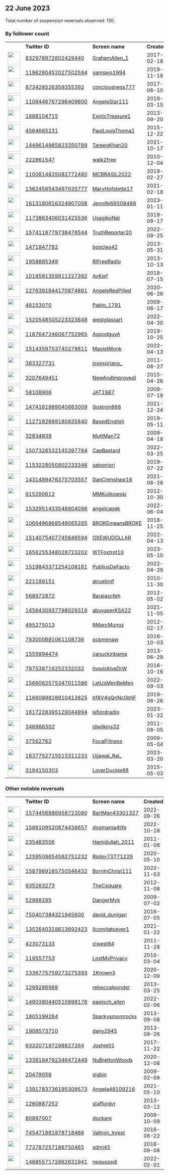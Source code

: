 
## 22 June 2023
Total number of suspension reversals observed: 130.

### By follower count
<table><tr><th></th><th align="left">Twitter ID</th><th align="left">Screen name</th>
<th align="left">Created</th><th align="left">Status</th><th align="left">Suspended</th><th align="left">Followers</th>
<tr><td><a href="https://pbs.twimg.com/profile_images/1600470480473018374/9qF2m59R_normal.jpg"><img src="https://pbs.twimg.com/profile_images/1600470480473018374/9qF2m59R_normal.jpg" width="40px" height="40px" align="center"/></a></td><td><a href="https://twitter.com/intent/user?user_id=832978972602429440">832978972602429440</a></td><td><a href="https://twitter.com/GrahamAllen_1">GrahamAllen_1</a></td><td>2017-02-18</td><td align="center"></td><td>2023-06-21</td><td>347578</td></tr>
<tr><td><a href="https://pbs.twimg.com/profile_images/1671910272011759616/9jgtHPOn_normal.jpg"><img src="https://pbs.twimg.com/profile_images/1671910272011759616/9jgtHPOn_normal.jpg" width="40px" height="40px" align="center"/></a></td><td><a href="https://twitter.com/intent/user?user_id=1196280452027502594">1196280452027502594</a></td><td><a href="https://twitter.com/yannayo1994">yannayo1994</a></td><td>2019-11-18</td><td align="center"></td><td>2022-11-04</td><td>16498</td></tr>
<tr><td><a href="https://pbs.twimg.com/profile_images/1142585419760115712/PNLFMNCI_normal.jpg"><img src="https://pbs.twimg.com/profile_images/1142585419760115712/PNLFMNCI_normal.jpg" width="40px" height="40px" align="center"/></a></td><td><a href="https://twitter.com/intent/user?user_id=873428526359355392">873428526359355392</a></td><td><a href="https://twitter.com/conciousness777">conciousness777</a></td><td>2017-06-10</td><td align="center"></td><td></td><td>15847</td></tr>
<tr><td><a href="https://pbs.twimg.com/profile_images/1251776652528496640/gZoJvxOA_normal.jpg"><img src="https://pbs.twimg.com/profile_images/1251776652528496640/gZoJvxOA_normal.jpg" width="40px" height="40px" align="center"/></a></td><td><a href="https://twitter.com/intent/user?user_id=1106446767296409600">1106446767296409600</a></td><td><a href="https://twitter.com/AngeleStar111">AngeleStar111</a></td><td>2019-03-15</td><td align="center"></td><td></td><td>12850</td></tr>
<tr><td><a href="https://pbs.twimg.com/profile_images/378800000484589695/e9625e37995493e95132ede2c074b2f4_normal.jpeg"><img src="https://pbs.twimg.com/profile_images/378800000484589695/e9625e37995493e95132ede2c074b2f4_normal.jpeg" width="40px" height="40px" align="center"/></a></td><td><a href="https://twitter.com/intent/user?user_id=1888104715">1888104715</a></td><td><a href="https://twitter.com/ExoticTreasure1">ExoticTreasure1</a></td><td>2013-09-20</td><td align="center"></td><td>2023-06-14</td><td>11650</td></tr>
<tr><td><a href="https://pbs.twimg.com/profile_images/1622326045004144642/4TRKoZP3_normal.jpg"><img src="https://pbs.twimg.com/profile_images/1622326045004144642/4TRKoZP3_normal.jpg" width="40px" height="40px" align="center"/></a></td><td><a href="https://twitter.com/intent/user?user_id=4564665231">4564665231</a></td><td><a href="https://twitter.com/PaulLouisThoma1">PaulLouisThoma1</a></td><td>2015-12-22</td><td align="center"></td><td>2023-06-20</td><td>10046</td></tr>
<tr><td><a href="https://pbs.twimg.com/profile_images/1585282624418783235/UCTRHKQF_normal.jpg"><img src="https://pbs.twimg.com/profile_images/1585282624418783235/UCTRHKQF_normal.jpg" width="40px" height="40px" align="center"/></a></td><td><a href="https://twitter.com/intent/user?user_id=1449614985823350789">1449614985823350789</a></td><td><a href="https://twitter.com/TareeqKhan20">TareeqKhan20</a></td><td>2021-10-17</td><td align="center"></td><td>2023-03-21</td><td>9160</td></tr>
<tr><td><a href="https://pbs.twimg.com/profile_images/1166428080736370688/ZK2eEJz3_normal.jpg"><img src="https://pbs.twimg.com/profile_images/1166428080736370688/ZK2eEJz3_normal.jpg" width="40px" height="40px" align="center"/></a></td><td><a href="https://twitter.com/intent/user?user_id=222861547">222861547</a></td><td><a href="https://twitter.com/walk2free">walk2free</a></td><td>2010-12-04</td><td align="center"></td><td></td><td>8866</td></tr>
<tr><td><a href="https://pbs.twimg.com/profile_images/1162506070302035968/7so4Hst9_normal.jpg"><img src="https://pbs.twimg.com/profile_images/1162506070302035968/7so4Hst9_normal.jpg" width="40px" height="40px" align="center"/></a></td><td><a href="https://twitter.com/intent/user?user_id=1100814835082772480">1100814835082772480</a></td><td><a href="https://twitter.com/MCBRASIL2022">MCBRASIL2022</a></td><td>2019-02-27</td><td align="center"></td><td>2022-09-27</td><td>3917</td></tr>
<tr><td><a href="https://pbs.twimg.com/profile_images/1557198063697121282/leBe2HtP_normal.jpg"><img src="https://pbs.twimg.com/profile_images/1557198063697121282/leBe2HtP_normal.jpg" width="40px" height="40px" align="center"/></a></td><td><a href="https://twitter.com/intent/user?user_id=1362458543497035777">1362458543497035777</a></td><td><a href="https://twitter.com/MaryHofstette17">MaryHofstette17</a></td><td>2021-02-18</td><td align="center"></td><td>2022-08-14</td><td>2834</td></tr>
<tr><td><a href="https://pbs.twimg.com/profile_images/1663640065774321667/cZxjqrNX_normal.jpg"><img src="https://pbs.twimg.com/profile_images/1663640065774321667/cZxjqrNX_normal.jpg" width="40px" height="40px" align="center"/></a></td><td><a href="https://twitter.com/intent/user?user_id=1613180616324907008">1613180616324907008</a></td><td><a href="https://twitter.com/Jennife69508488">Jennife69508488</a></td><td>2023-01-11</td><td align="center"></td><td>2023-06-19</td><td>2811</td></tr>
<tr><td><a href="https://pbs.twimg.com/profile_images/1478061854941274112/8OLROlME_normal.jpg"><img src="https://pbs.twimg.com/profile_images/1478061854941274112/8OLROlME_normal.jpg" width="40px" height="40px" align="center"/></a></td><td><a href="https://twitter.com/intent/user?user_id=1173863406031425536">1173863406031425536</a></td><td><a href="https://twitter.com/UsagikoNat">UsagikoNat</a></td><td>2019-09-17</td><td align="center"></td><td>2022-03-11</td><td>2643</td></tr>
<tr><td><a href="https://pbs.twimg.com/profile_images/1574122413993783296/kFIBjNu7_normal.jpg"><img src="https://pbs.twimg.com/profile_images/1574122413993783296/kFIBjNu7_normal.jpg" width="40px" height="40px" align="center"/></a></td><td><a href="https://twitter.com/intent/user?user_id=1574118779738476544">1574118779738476544</a></td><td><a href="https://twitter.com/TruthReporter20">TruthReporter20</a></td><td>2022-09-25</td><td align="center"></td><td>2023-06-15</td><td>1962</td></tr>
<tr><td><a href="https://pbs.twimg.com/profile_images/1671863088574758913/1b3b_3e3_normal.jpg"><img src="https://pbs.twimg.com/profile_images/1671863088574758913/1b3b_3e3_normal.jpg" width="40px" height="40px" align="center"/></a></td><td><a href="https://twitter.com/intent/user?user_id=1471947782">1471947782</a></td><td><a href="https://twitter.com/boocles42">boocles42</a></td><td>2013-05-31</td><td align="center"></td><td>2022-02-13</td><td>1939</td></tr>
<tr><td><a href="https://pbs.twimg.com/profile_images/413773069497290755/od2uqJxi_normal.png"><img src="https://pbs.twimg.com/profile_images/413773069497290755/od2uqJxi_normal.png" width="40px" height="40px" align="center"/></a></td><td><a href="https://twitter.com/intent/user?user_id=1958865349">1958865349</a></td><td><a href="https://twitter.com/RIFreeRadio">RIFreeRadio</a></td><td>2013-10-13</td><td align="center"></td><td>2023-06-13</td><td>1858</td></tr>
<tr><td><a href="https://pbs.twimg.com/profile_images/1237297928328351745/q4-z9oYC_normal.jpg"><img src="https://pbs.twimg.com/profile_images/1237297928328351745/q4-z9oYC_normal.jpg" width="40px" height="40px" align="center"/></a></td><td><a href="https://twitter.com/intent/user?user_id=1018581359911227392">1018581359911227392</a></td><td><a href="https://twitter.com/AvKief">AvKief</a></td><td>2018-07-15</td><td align="center"></td><td>2023-06-20</td><td>1587</td></tr>
<tr><td><a href="https://pbs.twimg.com/profile_images/1283372401531580417/5hxYTSDR_normal.jpg"><img src="https://pbs.twimg.com/profile_images/1283372401531580417/5hxYTSDR_normal.jpg" width="40px" height="40px" align="center"/></a></td><td><a href="https://twitter.com/intent/user?user_id=1276391644170874881">1276391644170874881</a></td><td><a href="https://twitter.com/AngeleRedPilled">AngeleRedPilled</a></td><td>2020-06-26</td><td align="center"></td><td></td><td>1489</td></tr>
<tr><td><a href="https://pbs.twimg.com/profile_images/1322999444888035331/oC13Kt6P_normal.jpg"><img src="https://pbs.twimg.com/profile_images/1322999444888035331/oC13Kt6P_normal.jpg" width="40px" height="40px" align="center"/></a></td><td><a href="https://twitter.com/intent/user?user_id=48153070">48153070</a></td><td><a href="https://twitter.com/Pablo_1791">Pablo_1791</a></td><td>2009-06-17</td><td align="center"></td><td></td><td>1479</td></tr>
<tr><td><a href="https://pbs.twimg.com/profile_images/1520548728842633223/AHsBXymD_normal.jpg"><img src="https://pbs.twimg.com/profile_images/1520548728842633223/AHsBXymD_normal.jpg" width="40px" height="40px" align="center"/></a></td><td><a href="https://twitter.com/intent/user?user_id=1520548505223323648">1520548505223323648</a></td><td><a href="https://twitter.com/westglassart">westglassart</a></td><td>2022-04-30</td><td align="center"></td><td>2023-06-17</td><td>926</td></tr>
<tr><td><a href="https://pbs.twimg.com/profile_images/1670047641504186368/pofboHez_normal.jpg"><img src="https://pbs.twimg.com/profile_images/1670047641504186368/pofboHez_normal.jpg" width="40px" height="40px" align="center"/></a></td><td><a href="https://twitter.com/intent/user?user_id=1187647246067752965">1187647246067752965</a></td><td><a href="https://twitter.com/AgoodguyA">AgoodguyA</a></td><td>2019-10-25</td><td align="center"></td><td>2023-06-14</td><td>852</td></tr>
<tr><td><a href="https://pbs.twimg.com/profile_images/1574958143825760262/0Ndr3IEo_normal.jpg"><img src="https://pbs.twimg.com/profile_images/1574958143825760262/0Ndr3IEo_normal.jpg" width="40px" height="40px" align="center"/></a></td><td><a href="https://twitter.com/intent/user?user_id=1514359753740279811">1514359753740279811</a></td><td><a href="https://twitter.com/MaoistMonk">MaoistMonk</a></td><td>2022-04-13</td><td align="center"></td><td>2023-01-01</td><td>834</td></tr>
<tr><td><a href="https://pbs.twimg.com/profile_images/1503113654136356864/IiumkCzI_normal.jpg"><img src="https://pbs.twimg.com/profile_images/1503113654136356864/IiumkCzI_normal.jpg" width="40px" height="40px" align="center"/></a></td><td><a href="https://twitter.com/intent/user?user_id=363327731">363327731</a></td><td><a href="https://twitter.com/josesoriano_">josesoriano_</a></td><td>2011-08-27</td><td align="center"></td><td>2022-06-01</td><td>737</td></tr>
<tr><td><a href="https://pbs.twimg.com/profile_images/1342943653204025348/4EiH9K3z_normal.jpg"><img src="https://pbs.twimg.com/profile_images/1342943653204025348/4EiH9K3z_normal.jpg" width="40px" height="40px" align="center"/></a></td><td><a href="https://twitter.com/intent/user?user_id=3207649451">3207649451</a></td><td><a href="https://twitter.com/NewAndImprovedI">NewAndImprovedI</a></td><td>2015-04-26</td><td align="center"></td><td></td><td>678</td></tr>
<tr><td><a href="https://pbs.twimg.com/profile_images/1330098010064359424/tcTFhOMo_normal.jpg"><img src="https://pbs.twimg.com/profile_images/1330098010064359424/tcTFhOMo_normal.jpg" width="40px" height="40px" align="center"/></a></td><td><a href="https://twitter.com/intent/user?user_id=58108906">58108906</a></td><td><a href="https://twitter.com/JAT1967">JAT1967</a></td><td>2009-07-19</td><td align="center"></td><td></td><td>672</td></tr>
<tr><td><a href="https://pbs.twimg.com/profile_images/1611490600062451712/YFRffhD8_normal.jpg"><img src="https://pbs.twimg.com/profile_images/1611490600062451712/YFRffhD8_normal.jpg" width="40px" height="40px" align="center"/></a></td><td><a href="https://twitter.com/intent/user?user_id=1474181889040683009">1474181889040683009</a></td><td><a href="https://twitter.com/Gostron888">Gostron888</a></td><td>2021-12-24</td><td align="center"></td><td>2023-01-12</td><td>662</td></tr>
<tr><td><a href="https://pbs.twimg.com/profile_images/1575476339263426563/7poInJ--_normal.jpg"><img src="https://pbs.twimg.com/profile_images/1575476339263426563/7poInJ--_normal.jpg" width="40px" height="40px" align="center"/></a></td><td><a href="https://twitter.com/intent/user?user_id=1127182689180835840">1127182689180835840</a></td><td><a href="https://twitter.com/BasedEnglish">BasedEnglish</a></td><td>2019-05-11</td><td align="center"></td><td>2022-11-07</td><td>618</td></tr>
<tr><td><a href="https://pbs.twimg.com/profile_images/654472974582444033/8Qw2n5I6_normal.png"><img src="https://pbs.twimg.com/profile_images/654472974582444033/8Qw2n5I6_normal.png" width="40px" height="40px" align="center"/></a></td><td><a href="https://twitter.com/intent/user?user_id=32834839">32834839</a></td><td><a href="https://twitter.com/MuttMan72">MuttMan72</a></td><td>2009-04-18</td><td align="center"></td><td>2022-08-03</td><td>541</td></tr>
<tr><td><a href="https://pbs.twimg.com/profile_images/1508514155967520774/AioU9CEC_normal.jpg"><img src="https://pbs.twimg.com/profile_images/1508514155967520774/AioU9CEC_normal.jpg" width="40px" height="40px" align="center"/></a></td><td><a href="https://twitter.com/intent/user?user_id=1507328532145397764">1507328532145397764</a></td><td><a href="https://twitter.com/CapBastard">CapBastard</a></td><td>2022-03-25</td><td align="center"></td><td>2022-07-26</td><td>505</td></tr>
<tr><td><a href="https://pbs.twimg.com/profile_images/1591424372580921345/h9khUGPt_normal.jpg"><img src="https://pbs.twimg.com/profile_images/1591424372580921345/h9khUGPt_normal.jpg" width="40px" height="40px" align="center"/></a></td><td><a href="https://twitter.com/intent/user?user_id=1153228050802233346">1153228050802233346</a></td><td><a href="https://twitter.com/satooriori">satooriori</a></td><td>2019-07-22</td><td align="center"></td><td>2023-01-29</td><td>473</td></tr>
<tr><td><a href="https://pbs.twimg.com/profile_images/1645360852802088960/kTVl33-w_normal.jpg"><img src="https://pbs.twimg.com/profile_images/1645360852802088960/kTVl33-w_normal.jpg" width="40px" height="40px" align="center"/></a></td><td><a href="https://twitter.com/intent/user?user_id=1431489476375703557">1431489476375703557</a></td><td><a href="https://twitter.com/DanCrenshaw16">DanCrenshaw16</a></td><td>2021-08-28</td><td align="center"></td><td>2023-06-14</td><td>453</td></tr>
<tr><td><a href="https://pbs.twimg.com/profile_images/1559027712941080576/hrO66DCP_normal.jpg"><img src="https://pbs.twimg.com/profile_images/1559027712941080576/hrO66DCP_normal.jpg" width="40px" height="40px" align="center"/></a></td><td><a href="https://twitter.com/intent/user?user_id=915290612">915290612</a></td><td><a href="https://twitter.com/MMKulikowski">MMKulikowski</a></td><td>2012-10-30</td><td align="center"></td><td>2022-10-20</td><td>425</td></tr>
<tr><td><a href="https://pbs.twimg.com/profile_images/1609473665737056256/vm50zv25_normal.jpg"><img src="https://pbs.twimg.com/profile_images/1609473665737056256/vm50zv25_normal.jpg" width="40px" height="40px" align="center"/></a></td><td><a href="https://twitter.com/intent/user?user_id=1532951433548804096">1532951433548804096</a></td><td><a href="https://twitter.com/angelcapek">angelcapek</a></td><td>2022-06-04</td><td align="center"></td><td>2023-02-11</td><td>387</td></tr>
<tr><td><a href="https://pbs.twimg.com/profile_images/1597914799630950401/XbJOoP1i_normal.jpg"><img src="https://pbs.twimg.com/profile_images/1597914799630950401/XbJOoP1i_normal.jpg" width="40px" height="40px" align="center"/></a></td><td><a href="https://twitter.com/intent/user?user_id=1066496968548065285">1066496968548065285</a></td><td><a href="https://twitter.com/BROKEmeansBROKE">BROKEmeansBROKE</a></td><td>2018-11-25</td><td align="center"></td><td>2022-12-22</td><td>374</td></tr>
<tr><td><a href="https://pbs.twimg.com/profile_images/1671714671165063174/-JqNkDM8_normal.jpg"><img src="https://pbs.twimg.com/profile_images/1671714671165063174/-JqNkDM8_normal.jpg" width="40px" height="40px" align="center"/></a></td><td><a href="https://twitter.com/intent/user?user_id=1514075407745646594">1514075407745646594</a></td><td><a href="https://twitter.com/OXEWUDOLLAR">OXEWUDOLLAR</a></td><td>2022-04-13</td><td align="center"></td><td>2023-04-06</td><td>357</td></tr>
<tr><td><a href="https://pbs.twimg.com/profile_images/1668000844128702465/ySDlm47m_normal.jpg"><img src="https://pbs.twimg.com/profile_images/1668000844128702465/ySDlm47m_normal.jpg" width="40px" height="40px" align="center"/></a></td><td><a href="https://twitter.com/intent/user?user_id=1656255348028723202">1656255348028723202</a></td><td><a href="https://twitter.com/WTFoxtrot10">WTFoxtrot10</a></td><td>2023-05-10</td><td align="center"></td><td>2023-06-17</td><td>357</td></tr>
<tr><td><a href="https://pbs.twimg.com/profile_images/1598417901685334016/Nkma6P7o_normal.jpg"><img src="https://pbs.twimg.com/profile_images/1598417901685334016/Nkma6P7o_normal.jpg" width="40px" height="40px" align="center"/></a></td><td><a href="https://twitter.com/intent/user?user_id=1519843371254108161">1519843371254108161</a></td><td><a href="https://twitter.com/PubliusDeFacto">PubliusDeFacto</a></td><td>2022-04-29</td><td align="center"></td><td>2023-06-17</td><td>286</td></tr>
<tr><td><a href="https://pbs.twimg.com/profile_images/1534029090453434368/ToZ0IgUi_normal.jpg"><img src="https://pbs.twimg.com/profile_images/1534029090453434368/ToZ0IgUi_normal.jpg" width="40px" height="40px" align="center"/></a></td><td><a href="https://twitter.com/intent/user?user_id=221189151">221189151</a></td><td><a href="https://twitter.com/atruebmf">atruebmf</a></td><td>2010-11-30</td><td align="center"></td><td>2022-06-08</td><td>252</td></tr>
<tr><td><a href="https://pbs.twimg.com/profile_images/1380113523318124546/zxGnRald_normal.jpg"><img src="https://pbs.twimg.com/profile_images/1380113523318124546/zxGnRald_normal.jpg" width="40px" height="40px" align="center"/></a></td><td><a href="https://twitter.com/intent/user?user_id=568972872">568972872</a></td><td><a href="https://twitter.com/Barajascfeh">Barajascfeh</a></td><td>2012-05-02</td><td align="center"></td><td>2023-03-17</td><td>243</td></tr>
<tr><td><a href="https://pbs.twimg.com/profile_images/1534318635673653250/V2CO4GuE_normal.jpg"><img src="https://pbs.twimg.com/profile_images/1534318635673653250/V2CO4GuE_normal.jpg" width="40px" height="40px" align="center"/></a></td><td><a href="https://twitter.com/intent/user?user_id=1456430937798029319">1456430937798029319</a></td><td><a href="https://twitter.com/abuyaserKSA22">abuyaserKSA22</a></td><td>2021-11-05</td><td align="center"></td><td>2022-11-28</td><td>242</td></tr>
<tr><td><a href="https://pbs.twimg.com/profile_images/591550967578955776/3O_BXmdr_normal.jpg"><img src="https://pbs.twimg.com/profile_images/591550967578955776/3O_BXmdr_normal.jpg" width="40px" height="40px" align="center"/></a></td><td><a href="https://twitter.com/intent/user?user_id=495275013">495275013</a></td><td><a href="https://twitter.com/RMarcMunoz">RMarcMunoz</a></td><td>2012-02-17</td><td align="center"></td><td>2023-01-11</td><td>241</td></tr>
<tr><td><a href="https://pbs.twimg.com/profile_images/1597556585274171392/hjUpBbwq_normal.jpg"><img src="https://pbs.twimg.com/profile_images/1597556585274171392/hjUpBbwq_normal.jpg" width="40px" height="40px" align="center"/></a></td><td><a href="https://twitter.com/intent/user?user_id=783000691061108736">783000691061108736</a></td><td><a href="https://twitter.com/pckmenaw">pckmenaw</a></td><td>2016-10-03</td><td align="center">🔒</td><td>2023-01-08</td><td>216</td></tr>
<tr><td><a href="https://pbs.twimg.com/profile_images/1236234322186825728/zjvo7wuO_normal.jpg"><img src="https://pbs.twimg.com/profile_images/1236234322186825728/zjvo7wuO_normal.jpg" width="40px" height="40px" align="center"/></a></td><td><a href="https://twitter.com/intent/user?user_id=1555994474">1555994474</a></td><td><a href="https://twitter.com/canuckinbama">canuckinbama</a></td><td>2013-06-29</td><td align="center"></td><td>2022-08-15</td><td>204</td></tr>
<tr><td><a href="https://pbs.twimg.com/profile_images/1483417079168577536/h2wRon_u_normal.jpg"><img src="https://pbs.twimg.com/profile_images/1483417079168577536/h2wRon_u_normal.jpg" width="40px" height="40px" align="center"/></a></td><td><a href="https://twitter.com/intent/user?user_id=787538716252332032">787538716252332032</a></td><td><a href="https://twitter.com/InquisitiveDrW">InquisitiveDrW</a></td><td>2016-10-16</td><td align="center"></td><td>2023-02-07</td><td>193</td></tr>
<tr><td><a href="https://pbs.twimg.com/profile_images/1566073710825578496/L_G5mg3Q_normal.jpg"><img src="https://pbs.twimg.com/profile_images/1566073710825578496/L_G5mg3Q_normal.jpg" width="40px" height="40px" align="center"/></a></td><td><a href="https://twitter.com/intent/user?user_id=1566062575347011586">1566062575347011586</a></td><td><a href="https://twitter.com/LetUsMenBeMen">LetUsMenBeMen</a></td><td>2022-09-03</td><td align="center"></td><td>2023-02-03</td><td>173</td></tr>
<tr><td><a href="https://abs.twimg.com/sticky/default_profile_images/default_profile_normal.png"><img src="https://abs.twimg.com/sticky/default_profile_images/default_profile_normal.png" width="40px" height="40px" align="center"/></a></td><td><a href="https://twitter.com/intent/user?user_id=1166099816910413825">1166099816910413825</a></td><td><a href="https://twitter.com/bf8V4gQnNc0btjF">bf8V4gQnNc0btjF</a></td><td>2019-08-26</td><td align="center"></td><td>2022-11-05</td><td>162</td></tr>
<tr><td><a href="https://pbs.twimg.com/profile_images/1617228694019252226/bFYh2ydR_normal.jpg"><img src="https://pbs.twimg.com/profile_images/1617228694019252226/bFYh2ydR_normal.jpg" width="40px" height="40px" align="center"/></a></td><td><a href="https://twitter.com/intent/user?user_id=1617228395129044994">1617228395129044994</a></td><td><a href="https://twitter.com/isfjordradio">isfjordradio</a></td><td>2023-01-22</td><td align="center"></td><td>2023-04-26</td><td>162</td></tr>
<tr><td><a href="https://pbs.twimg.com/profile_images/1671736028892200963/TVwchsi9_normal.jpg"><img src="https://pbs.twimg.com/profile_images/1671736028892200963/TVwchsi9_normal.jpg" width="40px" height="40px" align="center"/></a></td><td><a href="https://twitter.com/intent/user?user_id=348986302">348986302</a></td><td><a href="https://twitter.com/jdwilkins32">jdwilkins32</a></td><td>2011-08-05</td><td align="center"></td><td></td><td>160</td></tr>
<tr><td><a href="https://pbs.twimg.com/profile_images/1671673417551028225/6gh2IPGB_normal.jpg"><img src="https://pbs.twimg.com/profile_images/1671673417551028225/6gh2IPGB_normal.jpg" width="40px" height="40px" align="center"/></a></td><td><a href="https://twitter.com/intent/user?user_id=37562762">37562762</a></td><td><a href="https://twitter.com/FocalFitness">FocalFitness</a></td><td>2009-05-04</td><td align="center"></td><td>2023-06-10</td><td>157</td></tr>
<tr><td><a href="https://pbs.twimg.com/profile_images/1667361704202887170/AYrbUdm3_normal.jpg"><img src="https://pbs.twimg.com/profile_images/1667361704202887170/AYrbUdm3_normal.jpg" width="40px" height="40px" align="center"/></a></td><td><a href="https://twitter.com/intent/user?user_id=1637752715513311233">1637752715513311233</a></td><td><a href="https://twitter.com/Ujjawal_Rai_">Ujjawal_Rai_</a></td><td>2023-03-20</td><td align="center"></td><td>2023-05-28</td><td>149</td></tr>
<tr><td><a href="https://pbs.twimg.com/profile_images/594841042899218432/ryrrWSZO_normal.jpg"><img src="https://pbs.twimg.com/profile_images/594841042899218432/ryrrWSZO_normal.jpg" width="40px" height="40px" align="center"/></a></td><td><a href="https://twitter.com/intent/user?user_id=3184150303">3184150303</a></td><td><a href="https://twitter.com/LoverDuckie88">LoverDuckie88</a></td><td>2015-05-03</td><td align="center"></td><td>2023-06-07</td><td>134</td></tr>
</table>

### Other notable reversals
<table><tr><th></th><th align="left">Twitter ID</th><th align="left">Screen name</th>
<th align="left">Created</th><th align="left">Status</th><th align="left">Suspended</th><th align="left">Followers</th>
<tr><td><a href="https://pbs.twimg.com/profile_images/1603981584104914944/G5nr966a_normal.jpg"><img src="https://pbs.twimg.com/profile_images/1603981584104914944/G5nr966a_normal.jpg" width="40px" height="40px" align="center"/></a></td><td><a href="https://twitter.com/intent/user?user_id=1574456886958723080">1574456886958723080</a></td><td><a href="https://twitter.com/BartMan43301327">BartMan43301327</a></td><td>2022-09-26</td><td align="center"></td><td>2022-12-22</td><td>101</td></tr>
<tr><td><a href="https://pbs.twimg.com/profile_images/1651959629419630592/H0litTZB_normal.jpg"><img src="https://pbs.twimg.com/profile_images/1651959629419630592/H0litTZB_normal.jpg" width="40px" height="40px" align="center"/></a></td><td><a href="https://twitter.com/intent/user?user_id=1586109520874438657">1586109520874438657</a></td><td><a href="https://twitter.com/dogmama4life">dogmama4life</a></td><td>2022-10-28</td><td align="center"></td><td>2023-05-26</td><td>22</td></tr>
<tr><td><a href="https://pbs.twimg.com/profile_images/1183161617112059908/X_OALhR5_normal.jpg"><img src="https://pbs.twimg.com/profile_images/1183161617112059908/X_OALhR5_normal.jpg" width="40px" height="40px" align="center"/></a></td><td><a href="https://twitter.com/intent/user?user_id=235483506">235483506</a></td><td><a href="https://twitter.com/Hamidullah_2011">Hamidullah_2011</a></td><td>2011-01-08</td><td align="center"></td><td>2023-05-14</td><td>85</td></tr>
<tr><td><a href="https://pbs.twimg.com/profile_images/1430035552997449729/5PGHKpHe_normal.jpg"><img src="https://pbs.twimg.com/profile_images/1430035552997449729/5PGHKpHe_normal.jpg" width="40px" height="40px" align="center"/></a></td><td><a href="https://twitter.com/intent/user?user_id=1259509654582751232">1259509654582751232</a></td><td><a href="https://twitter.com/Ripley73771229">Ripley73771229</a></td><td>2020-05-10</td><td align="center"></td><td>2023-06-12</td><td>17</td></tr>
<tr><td><a href="https://pbs.twimg.com/profile_images/1587969445804199936/Y5l305As_normal.jpg"><img src="https://pbs.twimg.com/profile_images/1587969445804199936/Y5l305As_normal.jpg" width="40px" height="40px" align="center"/></a></td><td><a href="https://twitter.com/intent/user?user_id=1587969165750546432">1587969165750546432</a></td><td><a href="https://twitter.com/BornInChrist111">BornInChrist111</a></td><td>2022-11-03</td><td align="center"></td><td>2023-06-13</td><td>16</td></tr>
<tr><td><a href="https://pbs.twimg.com/profile_images/1193841393430650881/qB4jH-v2_normal.jpg"><img src="https://pbs.twimg.com/profile_images/1193841393430650881/qB4jH-v2_normal.jpg" width="40px" height="40px" align="center"/></a></td><td><a href="https://twitter.com/intent/user?user_id=935263273">935263273</a></td><td><a href="https://twitter.com/TheCsquare">TheCsquare</a></td><td>2012-11-08</td><td align="center">🔒</td><td>2022-11-29</td><td>34</td></tr>
<tr><td><a href="https://pbs.twimg.com/profile_images/857283960497459200/I_DCmAoK_normal.jpg"><img src="https://pbs.twimg.com/profile_images/857283960497459200/I_DCmAoK_normal.jpg" width="40px" height="40px" align="center"/></a></td><td><a href="https://twitter.com/intent/user?user_id=52968295">52968295</a></td><td><a href="https://twitter.com/DangerMyk">DangerMyk</a></td><td>2009-07-02</td><td align="center"></td><td>2023-05-17</td><td>27</td></tr>
<tr><td><a href="https://abs.twimg.com/sticky/default_profile_images/default_profile_normal.png"><img src="https://abs.twimg.com/sticky/default_profile_images/default_profile_normal.png" width="40px" height="40px" align="center"/></a></td><td><a href="https://twitter.com/intent/user?user_id=750407384321945600">750407384321945600</a></td><td><a href="https://twitter.com/david_dunigan">david_dunigan</a></td><td>2016-07-05</td><td align="center"></td><td>2023-05-17</td><td>21</td></tr>
<tr><td><a href="https://pbs.twimg.com/profile_images/1544264556591071233/lGoLDMes_normal.jpg"><img src="https://pbs.twimg.com/profile_images/1544264556591071233/lGoLDMes_normal.jpg" width="40px" height="40px" align="center"/></a></td><td><a href="https://twitter.com/intent/user?user_id=1352640318613692423">1352640318613692423</a></td><td><a href="https://twitter.com/Ilcomitatoever1">Ilcomitatoever1</a></td><td>2021-01-22</td><td align="center"></td><td>2022-12-13</td><td>74</td></tr>
<tr><td><a href="https://pbs.twimg.com/profile_images/1628894040635871232/rX0OAAoi_normal.jpg"><img src="https://pbs.twimg.com/profile_images/1628894040635871232/rX0OAAoi_normal.jpg" width="40px" height="40px" align="center"/></a></td><td><a href="https://twitter.com/intent/user?user_id=423073133">423073133</a></td><td><a href="https://twitter.com/clwest84">clwest84</a></td><td>2011-11-28</td><td align="center"></td><td>2023-03-16</td><td>11</td></tr>
<tr><td><a href="https://pbs.twimg.com/profile_images/770674560320544768/T0oDnesj_normal.jpg"><img src="https://pbs.twimg.com/profile_images/770674560320544768/T0oDnesj_normal.jpg" width="40px" height="40px" align="center"/></a></td><td><a href="https://twitter.com/intent/user?user_id=119557753">119557753</a></td><td><a href="https://twitter.com/LostMyPrivacy">LostMyPrivacy</a></td><td>2010-03-04</td><td align="center"></td><td>2023-05-08</td><td>32</td></tr>
<tr><td><a href="https://pbs.twimg.com/profile_images/1509325752541626374/NG00AJt6_normal.jpg"><img src="https://pbs.twimg.com/profile_images/1509325752541626374/NG00AJt6_normal.jpg" width="40px" height="40px" align="center"/></a></td><td><a href="https://twitter.com/intent/user?user_id=1336775759273275393">1336775759273275393</a></td><td><a href="https://twitter.com/1Known3">1Known3</a></td><td>2020-12-09</td><td align="center"></td><td>2022-11-29</td><td>27</td></tr>
<tr><td><a href="https://pbs.twimg.com/profile_images/537628733113643009/N_lEP-lT_normal.jpeg"><img src="https://pbs.twimg.com/profile_images/537628733113643009/N_lEP-lT_normal.jpeg" width="40px" height="40px" align="center"/></a></td><td><a href="https://twitter.com/intent/user?user_id=1299286988">1299286988</a></td><td><a href="https://twitter.com/rebeccalponder">rebeccalponder</a></td><td>2013-03-25</td><td align="center"></td><td>2023-05-22</td><td>116</td></tr>
<tr><td><a href="https://pbs.twimg.com/profile_images/1490384155296862213/itJV8dBC_normal.jpg"><img src="https://pbs.twimg.com/profile_images/1490384155296862213/itJV8dBC_normal.jpg" width="40px" height="40px" align="center"/></a></td><td><a href="https://twitter.com/intent/user?user_id=1490380440510898176">1490380440510898176</a></td><td><a href="https://twitter.com/paetsch_allen">paetsch_allen</a></td><td>2022-02-06</td><td align="center"></td><td>2022-12-09</td><td>9</td></tr>
<tr><td><a href="https://pbs.twimg.com/profile_images/1634616672115134464/Lpwb0QNz_normal.png"><img src="https://pbs.twimg.com/profile_images/1634616672115134464/Lpwb0QNz_normal.png" width="40px" height="40px" align="center"/></a></td><td><a href="https://twitter.com/intent/user?user_id=1805199284">1805199284</a></td><td><a href="https://twitter.com/Sparkysmomrocks">Sparkysmomrocks</a></td><td>2013-09-08</td><td align="center"></td><td>2023-03-22</td><td>45</td></tr>
<tr><td><a href="https://pbs.twimg.com/profile_images/1218751419722993664/98j3fPLK_normal.png"><img src="https://pbs.twimg.com/profile_images/1218751419722993664/98j3fPLK_normal.png" width="40px" height="40px" align="center"/></a></td><td><a href="https://twitter.com/intent/user?user_id=1908573710">1908573710</a></td><td><a href="https://twitter.com/dany2945">dany2945</a></td><td>2013-09-26</td><td align="center"></td><td>2023-01-06</td><td>1</td></tr>
<tr><td><a href="https://pbs.twimg.com/profile_images/933208476939161601/YRuTeQKN_normal.jpg"><img src="https://pbs.twimg.com/profile_images/933208476939161601/YRuTeQKN_normal.jpg" width="40px" height="40px" align="center"/></a></td><td><a href="https://twitter.com/intent/user?user_id=933207197298827264">933207197298827264</a></td><td><a href="https://twitter.com/Joshje01">Joshje01</a></td><td>2017-11-22</td><td align="center"></td><td>2023-01-19</td><td>19</td></tr>
<tr><td><a href="https://pbs.twimg.com/profile_images/1336184918850887681/-GlRdGGi_normal.jpg"><img src="https://pbs.twimg.com/profile_images/1336184918850887681/-GlRdGGi_normal.jpg" width="40px" height="40px" align="center"/></a></td><td><a href="https://twitter.com/intent/user?user_id=1336184792346472449">1336184792346472449</a></td><td><a href="https://twitter.com/NuBrettonWoods">NuBrettonWoods</a></td><td>2020-12-08</td><td align="center"></td><td>2023-02-24</td><td>95</td></tr>
<tr><td><a href="https://pbs.twimg.com/profile_images/281840850/tweet_normal.jpg"><img src="https://pbs.twimg.com/profile_images/281840850/tweet_normal.jpg" width="40px" height="40px" align="center"/></a></td><td><a href="https://twitter.com/intent/user?user_id=20479056">20479056</a></td><td><a href="https://twitter.com/sigbin">sigbin</a></td><td>2009-02-09</td><td align="center"></td><td>2023-05-26</td><td>53</td></tr>
<tr><td><a href="https://pbs.twimg.com/profile_images/1670038272712536069/lDVeD1DE_normal.jpg"><img src="https://pbs.twimg.com/profile_images/1670038272712536069/lDVeD1DE_normal.jpg" width="40px" height="40px" align="center"/></a></td><td><a href="https://twitter.com/intent/user?user_id=1391783736195309573">1391783736195309573</a></td><td><a href="https://twitter.com/Angela48109216">Angela48109216</a></td><td>2021-05-10</td><td align="center"></td><td>2023-06-10</td><td>0</td></tr>
<tr><td><a href="https://abs.twimg.com/sticky/default_profile_images/default_profile_normal.png"><img src="https://abs.twimg.com/sticky/default_profile_images/default_profile_normal.png" width="40px" height="40px" align="center"/></a></td><td><a href="https://twitter.com/intent/user?user_id=1260887252">1260887252</a></td><td><a href="https://twitter.com/staffordvr">staffordvr</a></td><td>2013-03-12</td><td align="center"></td><td>2023-05-25</td><td>3</td></tr>
<tr><td><a href="https://pbs.twimg.com/profile_images/1601118533064310786/HYF-q_OZ_normal.jpg"><img src="https://pbs.twimg.com/profile_images/1601118533064310786/HYF-q_OZ_normal.jpg" width="40px" height="40px" align="center"/></a></td><td><a href="https://twitter.com/intent/user?user_id=80997007">80997007</a></td><td><a href="https://twitter.com/dockare">dockare</a></td><td>2009-10-09</td><td align="center">🔒</td><td>2023-01-10</td><td>83</td></tr>
<tr><td><a href="https://pbs.twimg.com/profile_images/1166077542668746752/8HgCWmVx_normal.jpg"><img src="https://pbs.twimg.com/profile_images/1166077542668746752/8HgCWmVx_normal.jpg" width="40px" height="40px" align="center"/></a></td><td><a href="https://twitter.com/intent/user?user_id=745471861878718466">745471861878718466</a></td><td><a href="https://twitter.com/Valtron_Inrest">Valtron_Inrest</a></td><td>2016-06-22</td><td align="center"></td><td>2023-05-30</td><td>59</td></tr>
<tr><td><a href="https://pbs.twimg.com/profile_images/945679500637097985/Bxh5TItQ_normal.jpg"><img src="https://pbs.twimg.com/profile_images/945679500637097985/Bxh5TItQ_normal.jpg" width="40px" height="40px" align="center"/></a></td><td><a href="https://twitter.com/intent/user?user_id=773787257186750465">773787257186750465</a></td><td><a href="https://twitter.com/sdmj45">sdmj45</a></td><td>2016-09-08</td><td align="center"></td><td>2023-06-16</td><td>13</td></tr>
<tr><td><a href="https://pbs.twimg.com/profile_images/1488557220858060802/sxZWanjo_normal.png"><img src="https://pbs.twimg.com/profile_images/1488557220858060802/sxZWanjo_normal.png" width="40px" height="40px" align="center"/></a></td><td><a href="https://twitter.com/intent/user?user_id=1488557172862631941">1488557172862631941</a></td><td><a href="https://twitter.com/nequozedi">nequozedi</a></td><td>2022-02-01</td><td align="center"></td><td>2023-01-05</td><td>41</td></tr>
</table>
